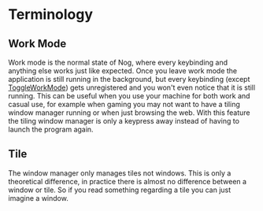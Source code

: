 # Terminology

## Work Mode

Work mode is the normal state of Nog, where every keybinding and anything else works just like expected. Once you leave work mode the application is still running in the background, but every keybinding (except [ToggleWorkMode](configuration/keybindings?id=toggleworkmode)) gets unregistered and you won't even notice that it is still running. This can be useful when you use your machine for both work and casual use, for example when gaming you may not want to have a tiling window manager running or when just browsing the web. With this feature the tiling window manager is only a keypress away instead of having to launch the program again.

## Tile

The window manager only manages tiles not windows. This is only a theoretical difference, in practice there is almost no difference between a window or tile. So if you read something regarding a tile you can just imagine a window.